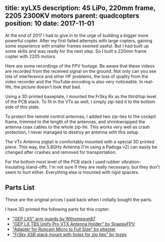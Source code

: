 title: xyLX5
description: 4S LiPo, 220mm frame, 2205 2300KV motors
parent: quadcopters
position: 10
date: 2017-11-01
---

<!--% backToParent() %-->

At the end of 2017 I had to give in to the urge of building a bigger more powerful copter.
After my first failed attempts with large copters, gaining some experience with smaller frames seemed useful.
But I had built up some skills and was ready for the next step.
So I built a 220mm frame copter with 2205 motors.

<!--%
# TODO photos
%-->

Here are some recordings of the FPV footage.
Be aware that these videos are recorded from the received signal on the ground.
Not only can you see lots of interference and other HF problems, the loss of quality from the video recorder and the YouTube encoding is also very noticeable.
In real-life, the picture doesn't look *that* bad.

<!--%
lightgallery([
    [ "https://www.youtube.com/watch?v=5Fv40mtiXZU", "img/xylx5_test_flight_thumb.jpg", "LX5 Quadcopter Test Flight"],
    [ "https://www.youtube.com/watch?v=Xgcp8qG9qD8", "img/xylx5_chase_thumb.jpg", "LX5 Quadcopter chase" ],
    [ "https://www.youtube.com/watch?v=wUiboR8pkoA", "img/xylx5_range_thumb.jpg", "LX5 Quadcopter range" ]
])
%-->

Using a 3D printed baseplate, I mounted the FrSky Rx as the third/top level of the PCB stack.
To fit in the VTx as well, I simply zip-tied it to the bottom side of this plate.

To protect the remote control antennas, I added two zip-ties to the cockpit frame, trimmed to the length of the antennas, and shrinkwrapped the antenna coax cables to the whole zip-tie.
This works very well as crash protection, I never managed to destroy an antenna with this setup.

The VTx Antenna pigtail is comfortably mounted with a special 3D printed piece.
This way, the 5.8GHz Antenna (I'm using a Padoga v2) can easily be changed after crashes and removed for transportation.

For the bottom most level of the PCB stack I used rubber vibration-insulating stand-offs.
I'm not sure if they are really necessary, but they don't seem to hurt either.
Everything else is mounted with rigid spacers.

## Parts List

These are the original prices I paid back when I initially bought the parts.

<!--%
tableHelper([ "align-right", "align-last-right", "align-right"],
    [ "Part", "Description", "Cost" ], [
        [ "Frame", ("GEP-LX5 Leopard Frame, Green Color", "https://geprc.com/product/gep-lx5-frame/"), "47.20€" ],
        [ "FC", ("Hobbywing XRotor Omnibus F4 Flight Controller", "https://www.hobbywing.com/goods.php?id=590"), "34.08€" ],
        [ "ESCs", ("Hobbywing XRotor Micro 40A 2-5S 4 in 1 ESC", "https://www.hobbywing.com/goods.php?id=588"), "52.44€" ],
        [ "Motors", ("4x Emax RS2205 2300KV CW/CCW Motor", "https://www.banggood.com/4X-Emax-RS2205-2300-2205-2300KV-Racing-Edition-CW-or-CCW-Motor-For-RC-FPV-Racing-Drone-p-1032857.html?cur_warehouse=CN"), "46.32€" ],
        [ "Props", ("10 Pairs Racerstar S5048 PC 3-blade Propeller 5.0mm Mounting Hole", "https://www.banggood.com/10-Pairs-Racerstar-S5048-PC-3-blade-Propeller-5_0mm-Mounting-Hole-for-RC-Multirotor-FPV-Racing-Drone-p-1169658.html"), "10.48€" ],
        [ "Cam", ("RunCam Micro Sparrow 2.1mm", "https://shop.runcam.com/runcam-micro-sparrow/"), "26.22€" ],
        [ "VTx", ("TBS Unify Pro V3 5V", "https://www.team-blacksheep.com/products/prod:unify_pro"), "44.90€" ],
        [ "Rx", ("FrSky XSR", "https://www.frsky-rc.com/product/xsr/"), "13.98€" ],
        [ "Battery", ("SLS Quantum 1300mAh 4S1P 14,8V 65C/130C", "https://www.stefansliposhop.de/en/batteries/sls-quantum/sls-quantum-65c/sls-quantum-1300mah-4s1p-14-8v-65c-130c::1602.html"), "26.00€" ],
        [ "", "Sum", "301.62€" ]
    ]
)
%-->

I have 3D printed the following parts for this copter:

 * ["GEP LX5" arm guards by Wthompson87](https://www.thingiverse.com/thing:2416095)
 * ["GEP LX TBS Unify Pro VTX Antenna Holder" by SnappyFPV](https://www.thingiverse.com/thing:2544507)
 * ["Adapter for Runcam Micro to Full Size" by phezter](https://www.thingiverse.com/thing:2616057)
 * ["FrSky XSR stack mount with holes for zip ties" by tozes](https://www.thingiverse.com/thing:2171446)
